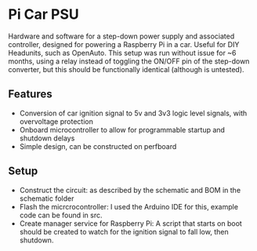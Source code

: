 # Pi Car PSU
Hardware and software for a step-down power supply and associated controller, designed for powering a Raspberry Pi in a car. 
Useful for DIY Headunits, such as OpenAuto. This setup was run without issue for ~6 months, using a relay instead of toggling the 
ON/OFF pin of the step-down converter, but this should be functionally identical (although is untested).

## Features
- Conversion of car ignition signal to 5v and 3v3 logic level signals, with overvoltage protection
- Onboard microcontroller to allow for programmable startup and shutdown delays
- Simple design, can be constructed on perfboard

## Setup
- Construct the circuit: as described by the schematic and BOM in the schematic folder
- Flash the micrcrocontroller: I used the Arduino IDE for this, example code can be found in src.
- Create manager service for Raspberry Pi: A script that starts on boot should be created to watch for the ignition signal to fall low, then shutdown.
